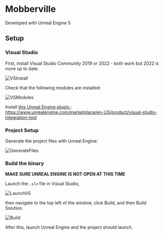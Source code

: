 # Mobberville

Developed with Unreal Engine 5

## Setup
### Visual Studio
First, install Visual Studio Community 2019 or 2022 - both work but 2022 is more up to date.

![VSInstall](readme/vs1.png)

Check that the following modules are installed:

![VSModules](readme/vs2.png)

Install [this Unreal Engine plugin.](https://www.unrealengine.com/marketplace/en-US/product/visual-studio-integration-tool):
https://www.unrealengine.com/marketplace/en-US/product/visual-studio-integration-tool

### Project Setup
Generate the project files with Unreal Engine:

![GenerateFiles](readme/vs3.png)

### Build the binary
**MAKE SURE UNREAL ENGINE IS NOT OPEN AT THIS TIME**

Launch the `.sln` file in Visual Studio,

![LaunchVS](readme/vs4.png)

then navigate to the top left of the window, click Build, and then Build Solution.

![Build](readme/vs5.png)

After this, launch Unreal Engine and the project should launch.
